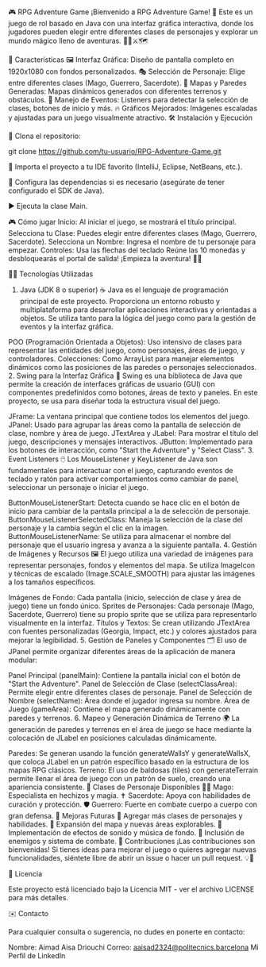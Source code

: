 🎮 RPG Adventure Game
¡Bienvenido a RPG Adventure Game! 🎉 Este es un juego de rol basado en Java con una interfaz gráfica interactiva, donde los jugadores pueden elegir entre diferentes clases de personajes y explorar un mundo mágico lleno de aventuras. 🧙‍♂️⚔️🗺️

🚀 Características
🖼️ Interfaz Gráfica: Diseño de pantalla completo en 1920x1080 con fondos personalizados.
🎭 Selección de Personaje: Elige entre diferentes clases (Mago, Guerrero, Sacerdote).
🏰 Mapas y Paredes Generadas: Mapas dinámicos generados con diferentes terrenos y obstáculos.
📜 Manejo de Eventos: Listeners para detectar la selección de clases, botones de inicio y más.
🔥 Gráficos Mejorados: Imágenes escaladas y ajustadas para un juego visualmente atractivo.
🛠️ Instalación y Ejecución

📁 Clona el repositorio:

git clone https://github.com/tu-usuario/RPG-Adventure-Game.git

🧩 Importa el proyecto a tu IDE favorito (IntelliJ, Eclipse, NetBeans, etc.).

🔧 Configura las dependencias si es necesario (asegúrate de tener configurado el SDK de Java).

▶️ Ejecuta la clase Main.

🎮 Cómo jugar
Inicio: Al iniciar el juego, se mostrará el título principal.
Selecciona tu Clase: Puedes elegir entre diferentes clases (Mago, Guerrero, Sacerdote).
Selecciona un Nombre: Ingresa el nombre de tu personaje para empezar.
Controles: Usa las flechas del teclado
Reúne las 10 monedas y desbloquearás el portal de salida!
¡Empieza la aventura! 🎲🚪


👨‍💻 Tecnologías Utilizadas
1. Java (JDK 8 o superior) ☕
Java es el lenguaje de programación principal de este proyecto. Proporciona un entorno robusto y multiplataforma para desarrollar aplicaciones interactivas y orientadas a objetos. Se utiliza tanto para la lógica del juego como para la gestión de eventos y la interfaz gráfica.

POO (Programación Orientada a Objetos): Uso intensivo de clases para representar las entidades del juego, como personajes, áreas de juego, y controladores.
Colecciones: Como ArrayList para manejar elementos dinámicos como las posiciones de las paredes o personajes seleccionados.
2. Swing para la Interfaz Gráfica 🎨
Swing es una biblioteca de Java que permite la creación de interfaces gráficas de usuario (GUI) con componentes predefinidos como botones, áreas de texto y paneles. En este proyecto, se usa para diseñar toda la estructura visual del juego.

JFrame: La ventana principal que contiene todos los elementos del juego.
JPanel: Usado para agrupar las áreas como la pantalla de selección de clase, nombre y área de juego.
JTextArea y JLabel: Para mostrar el título del juego, descripciones y mensajes interactivos.
JButton: Implementado para los botones de interacción, como "Start the Adventure" y "Select Class".
3. Event Listeners 🖱️
Los MouseListener y KeyListener de Java son fundamentales para interactuar con el juego, capturando eventos de teclado y ratón para activar comportamientos como cambiar de panel, seleccionar un personaje o iniciar el juego.

ButtonMouseListenerStart: Detecta cuando se hace clic en el botón de inicio para cambiar de la pantalla principal a la de selección de personaje.
ButtonMouseListenerSelectedClass: Maneja la selección de la clase del personaje y la cambia según el clic en la imagen.
ButtonMouseListenerName: Se utiliza para almacenar el nombre del personaje que el usuario ingresa y avanza a la siguiente pantalla.
4. Gestión de Imágenes y Recursos 🖼️
El juego utiliza una variedad de imágenes para representar personajes, fondos y elementos del mapa. Se utiliza ImageIcon y técnicas de escalado (Image.SCALE_SMOOTH) para ajustar las imágenes a los tamaños específicos.

Imágenes de Fondo: Cada pantalla (inicio, selección de clase y área de juego) tiene un fondo único.
Sprites de Personajes: Cada personaje (Mago, Sacerdote, Guerrero) tiene su propio sprite que se utiliza para representarlo visualmente en la interfaz.
Títulos y Textos: Se crean utilizando JTextArea con fuentes personalizadas (Georgia, Impact, etc.) y colores ajustados para mejorar la legibilidad.
5. Gestión de Paneles y Componentes 🗂️
El uso de JPanel permite organizar diferentes áreas de la aplicación de manera modular:

Panel Principal (panelMain): Contiene la pantalla inicial con el botón de "Start the Adventure".
Panel de Selección de Clase (selectClassArea): Permite elegir entre diferentes clases de personaje.
Panel de Selección de Nombre (selectName): Área donde el jugador ingresa su nombre.
Área de Juego (gameArea): Contiene el mapa generado dinámicamente con paredes y terrenos.
6. Mapeo y Generación Dinámica de Terreno 🌍
La generación de paredes y terrenos en el área de juego se hace mediante la colocación de JLabel en posiciones calculadas dinámicamente.

Paredes: Se generan usando la función generateWallsY y generateWallsX, que coloca JLabel en un patrón específico basado en la estructura de los mapas RPG clásicos.
Terreno: El uso de baldosas (tiles) con generateTerrain permite llenar el área de juego con un patrón de suelo, creando una apariencia consistente.
🧙 Clases de Personaje Disponibles
🧙‍♂️ Mago: Especialista en hechizos y magia.
✝️ Sacerdote: Apoya con habilidades de curación y protección.
🛡️ Guerrero: Fuerte en combate cuerpo a cuerpo con gran defensa.
🚧 Mejoras Futuras
🎨 Agregar más clases de personajes y habilidades.
🏰 Expansión del mapa y nuevas áreas explorables.
🎵 Implementación de efectos de sonido y música de fondo.
🤖 Inclusión de enemigos y sistema de combate.
🤝 Contribuciones
¡Las contribuciones son bienvenidas! Si tienes ideas para mejorar el juego o quieres agregar nuevas funcionalidades, siéntete libre de abrir un issue o hacer un pull request. 💡🙌

📜 Licencia

Este proyecto está licenciado bajo la Licencia MIT - ver el archivo LICENSE para más detalles.

✉️ Contacto

Para cualquier consulta o sugerencia, no dudes en ponerte en contacto:

Nombre: Aimad Aisa Driouchi Correo: aaisad2324@politecnics.barcelona Mi Perfil de LinkedIn
